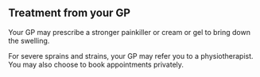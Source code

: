 ## Treatment from your GP

Your GP may prescribe a stronger painkiller or cream or gel to bring down the
swelling.

For severe sprains and strains, your GP may refer you to a physiotherapist. You
may also choose to book appointments privately.
